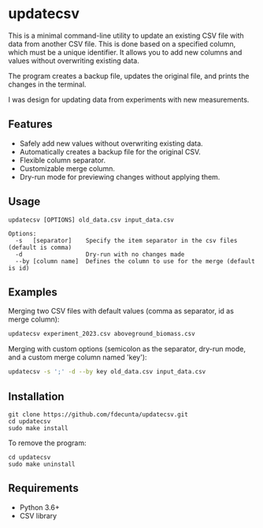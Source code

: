 # updatecsv

This is a minimal command-line utility to update an existing CSV file with data from another CSV file. This is done based on a specified column, which must be a unique identifier. It allows you to add new columns and values without overwriting existing data.

The program creates a backup file, updates the original file, and prints the changes in the terminal.

I was design for updating data from experiments with new measurements.


## Features

- Safely add new values without overwriting existing data.
- Automatically creates a backup file for the original CSV.
- Flexible column separator.
- Customizable merge column.
- Dry-run mode for previewing changes without applying them.

## Usage 

```
updatecsv [OPTIONS] old_data.csv input_data.csv

Options:
  -s   [separator]    Specify the item separator in the csv files (default is comma)
  -d                  Dry-run with no changes made
  --by [column name]  Defines the column to use for the merge (default is id)
```

## Examples

Merging two CSV files with default values (comma as separator, id as merge column):

```bash
updatecsv experiment_2023.csv aboveground_biomass.csv
```

Merging with custom options (semicolon as the separator, dry-run mode, and a custom merge column named 'key'):


```bash
updatecsv -s ';' -d --by key old_data.csv input_data.csv
```




## Installation

```shell
git clone https://github.com/fdecunta/updatecsv.git
cd updatecsv
sudo make install
```

To remove the program:

```shell
cd updatecsv
sudo make uninstall
```

## Requirements

- Python 3.6+
- CSV library

